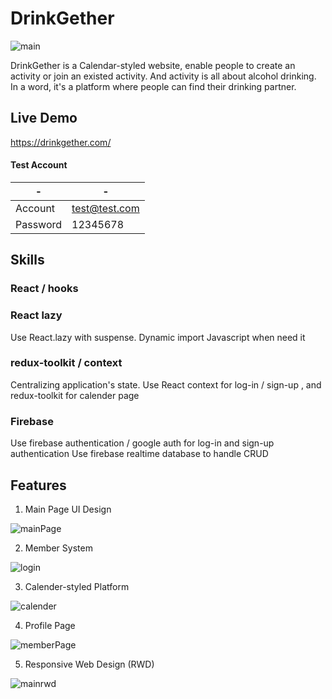 # DrinkGether


![main](https://user-images.githubusercontent.com/92699251/171172168-3adaca98-bfc1-4d4f-a0dc-149bf8a6eedf.png)


DrinkGether is a Calendar-styled website, enable people to create an activity or join an existed activity. And activity is all about alcohol drinking. In a word, it's a platform where people can find their drinking partner. 

## Live Demo

https://drinkgether.com/

#### Test Account
| - | - |
| -------- | -------- |
| Account | test@test.com |
| Password | 12345678 |




## Skills

### React / hooks
 
### React lazy
Use React.lazy with suspense. Dynamic import Javascript when need it

### redux-toolkit / context 
Centralizing application's state.  Use React context for log-in / sign-up , and redux-toolkit for calender page


### Firebase
Use firebase authentication / google auth for log-in and sign-up authentication
Use firebase realtime database to handle CRUD 


## Features
1. Main Page UI Design



![mainPage](https://user-images.githubusercontent.com/92699251/171171849-0a0796f7-5939-431c-8ab0-9e0d1eb56770.gif)

2. Member System



![login](https://user-images.githubusercontent.com/92699251/171172049-57f69634-b380-4c06-88b6-d8c421431a93.gif)

3. Calender-styled Platform



![calender](https://user-images.githubusercontent.com/92699251/171172058-5d1fb33b-aaae-4698-ab29-27447dfe4555.gif)


4. Profile Page



![memberPage](https://user-images.githubusercontent.com/92699251/171172008-9da94a92-6923-4eb9-b346-84abf18daeee.gif)

5. Responsive Web Design (RWD)



![mainrwd](https://user-images.githubusercontent.com/92699251/171172026-e7a0a07a-316d-49e4-8da7-54d56854b918.gif)
